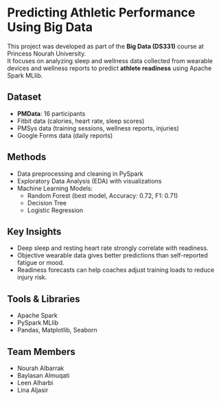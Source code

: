 # Predicting Athletic Performance Using Big Data

This project was developed as part of the **Big Data (DS331)** course at Princess Nourah University.  
It focuses on analyzing sleep and wellness data collected from wearable devices and wellness reports to predict **athlete readiness** using Apache Spark MLlib.

## Dataset
- **PMData**: 16 participants
- Fitbit data (calories, heart rate, sleep scores)
- PMSys data (training sessions, wellness reports, injuries)
- Google Forms data (daily reports)

## Methods
- Data preprocessing and cleaning in PySpark
- Exploratory Data Analysis (EDA) with visualizations
- Machine Learning Models:
  - Random Forest (best model, Accuracy: 0.72, F1: 0.71)
  - Decision Tree
  - Logistic Regression

## Key Insights
- Deep sleep and resting heart rate strongly correlate with readiness.
- Objective wearable data gives better predictions than self-reported fatigue or mood.
- Readiness forecasts can help coaches adjust training loads to reduce injury risk.

## Tools & Libraries
- Apache Spark
- PySpark MLlib
- Pandas, Matplotlib, Seaborn

## Team Members
- Nourah Albarrak  
- Baylasan Almuqati  
- Leen Alharbi  
- Lina Aljasir
